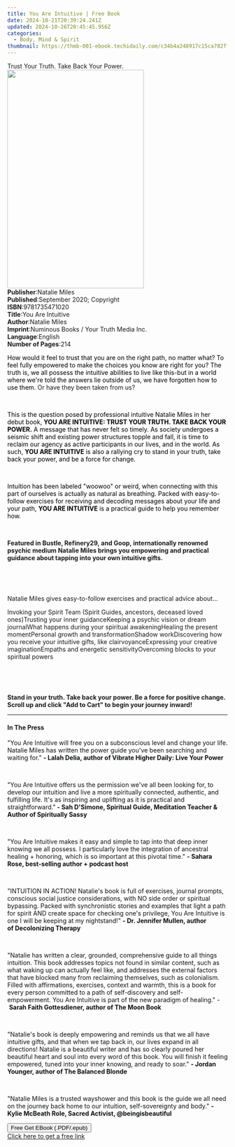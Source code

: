 ```yaml
---
title: You Are Intuitive | Free Book
date: 2024-10-21T20:39:24.241Z
updated: 2024-10-26T20:45:45.956Z
categories:
  - Body, Mind & Spirit
thumbnail: https://thmb-001-ebook.techidaily.com/c34b4a248917c15ca782ffb0dd270c0c497311695c08311ab6ad4c6b3a7ea320.jpg
---
```

<main id="book-container">
  <div class="flex flex-col">
    <div class="book-brief flex-1 py-6 px-4 sm:p-6 md:py-10 md:px-8">
      <!-- brief-->
      <div class="book-brief-main">Trust Your Truth. Take Back Your Power.</div>
    </div>
    <div
      class="book-meta-info flex-1 grid gap-4 col-start-1 col-end-3 row-start-1 sm:mb-6 sm:grid-cols-4 lg:gap-6 lg:col-start-2 lg:row-end-6 lg:row-span-6 lg:mb-0"
    >
      <div
        class="book-meta-info-left place-content-center mt-4 p-4 text-sm leading-6 col-start-2 col-span-2 dark:text-slate-400"
      >
        <img
          class="w-full h-500 object-cover rounded-lg sm:h-255 sm:col-span-2 lg:col-span-full"
          src="https://img-001-ebook.techidaily.com/3887d65ffb94974d79153d6ed6e2540b915f57b6b40d310568cd6be3f4e1764f.jpg"
          alt=""
          width="312"
          height="500"
        />
      </div>
      <div
        class="book-meta-info-right mt-2 col-start-1 row-start-2 col-span-3 self-center"
      >
        <!-- meta data  -->
        <div class="flex flex-col px-4 md:px-8">
          <div class="flex-1">
            <strong>Publisher</strong>:<span class="px-2">Natalie Miles</span>
          </div>
          <div class="flex-1">
            <strong>Published</strong>:<span class="px-2"
              >September 2020; Copyright</span
            >
          </div>
          <div class="flex-1">
            <strong>ISBN</strong>:<span class="px-2">9781735471020</span>
          </div>
          <div class="flex-1">
            <strong>Title</strong>:<span class="px-2">You Are Intuitive</span>
          </div>
          <div class="flex-1">
            <strong>Author</strong>:<span class="px-2">Natalie Miles</span>
          </div>
          <div class="flex-1">
            <strong>Imprint</strong>:<span class="px-2"
              >Numinous Books / Your Truth Media Inc.</span
            >
          </div>
          <div class="flex-1">
            <strong>Language</strong>:<span class="px-2">English</span>
          </div>
          <div class="flex-1">
            <strong>Number of Pages</strong>:<span class="px-2">214</span>
          </div>
        </div>
      </div>
    </div>
    <div class="book-description flex-1 py-6 px-4 sm:p-6 md:py-10 md:px-8">
      <div class="book-description-main">
        <div accordion-content="" id="description">
          <p>
            <span
              style="background-color: rgba(0, 0, 0, 0); color: rgb(0, 0, 0)"
              >How would it feel to trust that you are on the right path, no
              matter what? To feel fully empowered to make the choices you know
              are right for you? The truth is, we all possess the intuitive
              abilities to live like this-but in a world where we're told the
              answers lie outside of us, we have forgotten how to use them. </span
            >Or have they been taken from us?<span
              style="background-color: rgba(0, 0, 0, 0); color: rgb(0, 0, 0)"
              >&nbsp;</span
            >
          </p>
          <p><br /></p>
          <p>
            <span
              style="background-color: rgba(0, 0, 0, 0); color: rgb(0, 0, 0)"
              >This is the question posed by professional intuitive Natalie
              Miles in her debut book, </span
            ><strong
              style="background-color: rgba(0, 0, 0, 0); color: rgb(0, 0, 0)"
              >YOU ARE INTUITIVE: TRUST YOUR TRUTH. TAKE BACK YOUR
              POWER.</strong
            ><span
              style="background-color: rgba(0, 0, 0, 0); color: rgb(0, 0, 0)"
            >
              A message that has never felt so timely. As society undergoes a
              seismic shift and existing power structures topple and fall, it is
              time to reclaim our agency as active participants in our lives,
              and in the world. As such, </span
            ><strong
              style="background-color: rgba(0, 0, 0, 0); color: rgb(0, 0, 0)"
              >YOU ARE INTUITIVE</strong
            ><span
              style="background-color: rgba(0, 0, 0, 0); color: rgb(0, 0, 0)"
            >
              is also a rallying cry to stand in your truth, take back your
              power, and be a force for change.</span
            >
          </p>
          <p><br /></p>
          <p>
            <span
              style="background-color: rgba(0, 0, 0, 0); color: rgb(0, 0, 0)"
              >Intuition has been labeled "woowoo" or weird, when connecting
              with this part of ourselves is actually as natural as breathing.
              Packed with easy-to-follow exercises for receiving and decoding
              messages about your life and your path, </span
            ><strong
              style="background-color: rgba(0, 0, 0, 0); color: rgb(0, 0, 0)"
              >YOU ARE INTUITIVE</strong
            ><span
              style="background-color: rgba(0, 0, 0, 0); color: rgb(0, 0, 0)"
            >
              is a practical guide to help you remember how.</span
            >
          </p>
          <p><br /></p>
          <p>
            <strong
              >Featured in&nbsp;Bustle,
              Refinery29,&nbsp;and&nbsp;Goop,&nbsp;internationally renowned
              psychic medium Natalie Miles brings you empowering and practical
              guidance about tapping into your own intuitive gifts.</strong
            >
          </p>
          <p><br /></p>
          <p><br /></p>
          <p>
            Natalie Miles gives easy-to-follow exercises and practical advice
            about...
          </p>
          Invoking your Spirit Team (Spirit Guides, ancestors, deceased loved
          ones)Trusting your inner guidanceKeeping a psychic vision or dream
          journalWhat happens during your spiritual awakeningHealing the present
          momentPersonal growth and transformationShadow workDiscovering how you
          receive your intuitive gifts, like clairvoyanceExpressing your
          creative imaginationEmpaths and energetic sensitivityOvercoming blocks
          to your spiritual powers
          <p><br /></p>
          <p><br /></p>
          <p>
            <strong
              >Stand in your truth. Take back your power. Be a force for
              positive change. Scroll up and click "Add to Cart" to begin your
              journey inward!</strong
            >
          </p>
        </div>
        <div class="accordion-fader"></div>
      </div>
    </div>
    <div class="book-excerpts flex-1 py-6 px-4 sm:p-6 md:py-10 md:px-8">
      <!-- excerpts-->
      <div class="book-excerpts-main">
        <hr />
        <h4 class="placeholder placeholder-heading">
          <span>In The Press</span>
        </h4>
        <p></p>
        <p>
          <span style="color: rgba(15, 17, 17, 1)">"</span>You Are
          Intuitive<span style="color: rgba(15, 17, 17, 1)"
            >&nbsp;will free you on a subconscious level and change your life.
            Natalie Miles has written the power guide you've been searching and
            waiting for."&nbsp;</span
          ><strong style="color: rgba(15, 17, 17, 1)"
            >- Lalah Delia, author of&nbsp;Vibrate Higher Daily: Live Your
            Power</strong
          >
        </p>
        <p><br /></p>
        <p>
          <span style="color: rgba(15, 17, 17, 1)">"</span>You Are
          Intuitive<span style="color: rgba(15, 17, 17, 1)"
            >&nbsp;offers us the permission we've all been looking for, to
            develop our intuition and live a more spiritually connected,
            authentic, and fulfilling life. It's as inspiring and uplifting as
            it is practical and straightforward."</span
          ><strong style="color: rgba(15, 17, 17, 1)"
            >&nbsp;- Sah D'Simone, Spiritual Guide, Meditation Teacher &amp;
            Author of&nbsp;Spiritually Sassy</strong
          >
        </p>
        <p><br /></p>
        <p>
          <span style="color: rgba(15, 17, 17, 1)">"</span>You Are
          Intuitive<span style="color: rgba(15, 17, 17, 1)"
            >&nbsp;makes it easy and simple to tap into that deep inner knowing
            we all possess. I particularly love the integration of ancestral
            healing + honoring, which is so important at this pivotal
            time."&nbsp;</span
          ><strong style="color: rgba(15, 17, 17, 1)"
            >- Sahara Rose, best-selling author + podcast host</strong
          >
        </p>
        <p><br /></p>
        <p>
          <span style="color: rgba(15, 17, 17, 1)"
            >"INTUITION IN ACTION! Natalie's book is full of exercises, journal
            prompts, conscious social justice considerations, with NO side order
            or spiritual bypassing. Packed with synchronistic stories and
            examples that light a path for spirit AND create space for checking
            one's privilege,&nbsp;</span
          >You Are Intuitive<span style="color: rgba(15, 17, 17, 1)"
            >&nbsp;is one I will be keeping at my nightstand!"&nbsp;</span
          ><strong style="color: rgba(15, 17, 17, 1)"
            >- Dr. Jennifer Mullen, author of&nbsp;Decolonizing Therapy</strong
          >
        </p>
        <p><br /></p>
        <p>
          <span style="color: rgba(15, 17, 17, 1)"
            >"Natalie has written a clear, grounded, comprehensive guide to all
            things intuition. This book addresses topics not found in similar
            content, such as what waking up can actually feel like, and
            addresses the external factors that have blocked many from
            reclaiming themselves, such as colonialism. Filled with
            affirmations, exercises, context and warmth, this is a book for
            every person committed to a path of self-discovery and
            self-empowerment.&nbsp;</span
          >You Are Intuitive<span style="color: rgba(15, 17, 17, 1)"
            >&nbsp;is part of the new paradigm of healing." -&nbsp;</span
          ><strong style="color: rgba(15, 17, 17, 1)"
            >Sarah Faith Gottesdiener, author of&nbsp;The&nbsp;Moon Book</strong
          >
        </p>
        <p><br /></p>
        <p>
          <span style="color: rgba(15, 17, 17, 1)"
            >"Natalie's book is deeply empowering and reminds us that we all
            have intuitive gifts, and that when we tap back in, our lives expand
            in all directions! Natalie is a beautiful writer and has so clearly
            poured her beautiful heart and soul into every word of this book.
            You will finish it feeling empowered, tuned into your inner knowing,
            and ready to soar."&nbsp;</span
          ><strong style="color: rgba(15, 17, 17, 1)"
            >- Jordan Younger, author of&nbsp;The Balanced Blonde</strong
          >
        </p>
        <p><br /></p>
        <p>
          <span style="color: rgba(15, 17, 17, 1)"
            >"Natalie Miles is a trusted wayshower and this book is the guide we
            all need on the journey back home to our intuition, self-sovereignty
            and body."&nbsp;</span
          ><strong style="color: rgba(15, 17, 17, 1)"
            >- Kylie McBeath Role, Sacred Activist, @beingisbeautiful</strong
          >
        </p>
        <p></p>
      </div>
    </div>
    <div
      class="book-about-author flex-1 py-6 px-4 sm:p-6 md:py-10 md:px-8"
    ></div>
    <div class="book-free-get flex-1 py-6 px-4 sm:p-6 md:py-10 md:px-8">
      <button
        id="btn-free-get"
        class="bg-blue-500 hover:bg-blue-700 text-white font-bold py-2 px-4 rounded"
      >
        Free Get EBook (.PDF/.epub)
      </button>
      <div id="countdown-display" class="px-2 text-lg mt-2"></div>
      <a
        id="free-link"
        class="hidden bg-blue-500 hover:bg-blue-700 text-white font-bold py-2 px-4 rounded"
        href="https://www.ebooks.com/en-us/book/210108529/you-are-intuitive/natalie-miles/"
        target="_blank"
        >Click here to get a free link</a
      >
    </div>
    <script>
      let countdownTime = 0;
      let countdownInterval = null;
      document
        .getElementById('btn-free-get')
        .addEventListener('click', startCountdown);
      function startCountdown() {
        countdownTime = new Date().getTime() + 60000 * 3;
        countdownInterval = setInterval(updateCountdown, 1000);
        document.getElementById('btn-free-get').disabled = true;
        document
          .getElementById('btn-free-get')
          .classList.add('bg-gray-500', 'cursor-not-allowed');
      }
      function updateCountdown() {
        let currentTime = new Date().getTime();
        let timeLeft = countdownTime - currentTime;
        let secondsLeft = Math.floor(timeLeft / 1000);
        document.getElementById('countdown-display').innerHTML =
          `Remaining time: ${secondsLeft} seconds.`;
        if (secondsLeft <= 0) {
          clearInterval(countdownInterval);
          document.getElementById('btn-free-get').classList.add('hidden');
          document.getElementById('free-link').classList.remove('hidden');
          document.getElementById('countdown-display').innerHTML = '';
        }
      }
    </script>
  </div>
</main>

<ins class="adsbygoogle"
      style="display:block"
      data-ad-client="ca-pub-7571918770474297"
      data-ad-slot="8358498916"
      data-ad-format="auto"
      data-full-width-responsive="true"></ins>
    